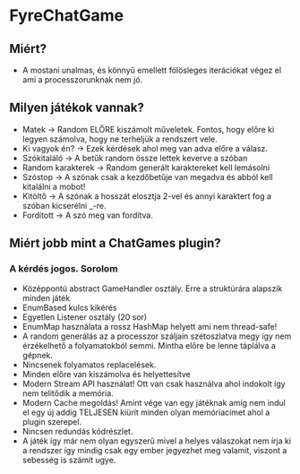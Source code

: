 # FyreChatGame

## Miért?

- A mostani unalmas, és könnyű emellett fölösleges iterációkat végez el ami a processzorunknak nem jó.

## Milyen játékok vannak?

- Matek -> Random ELŐRE kiszámolt műveletek. Fontos, hogy előre ki legyen számolva, hogy ne terheljük a rendszert vele.
- Ki vagyok én? -> Ezek kérdések ahol meg van adva előre a válasz.
- Szókitaláló -> A betűk random össze lettek keverve a szóban
- Random karakterek -> Random generált karaktereket kell lemásolni
- Szóstop -> A szónak csak a kezdőbetűje van megadva és abból kell kitalálni a mobot!
- Kitöltő -> A szónak a hosszát elosztja 2-vel és annyi karaktert fog a szóban kicserélni _-re.
- Fordított -> A szó meg van fordítva.

## Miért jobb mint a ChatGames plugin?

### A kérdés jogos. Sorolom

- Középpontú abstract GameHandler osztály. Erre a struktúrára alapszik minden játék
- EnumBased kulcs kikérés
- Egyetlen Listener osztály (20 sor)
- EnumMap használata a rossz HashMap helyett ami nem thread-safe!
- A random generálás az a processzor száljain szétoszlatva megy így nem érzékelhető a folyamatokból semmi. Mintha előre be lenne táplálva a gépnek.
- Nincsenek folyamatos replacelések.
- Minden előre van kiszámolva és helyettesítve
- Modern Stream API használat! Ott van csak használva ahol indokolt így nem telitődik a memória.
- Modern Cache megoldás! Amint vége van egy játéknak amíg nem indul el egy új addig TELJESEN kiürít minden olyan memóriacímet ahol a plugin szerepel.
- Nincsen redundás kódrészlet.
- A játék így már nem olyan egyszerű mivel a helyes válaszokat nem írja ki a rendszer így mindig csak egy ember jegyezhet meg valamit, viszont a sebesség is számít ugye.

